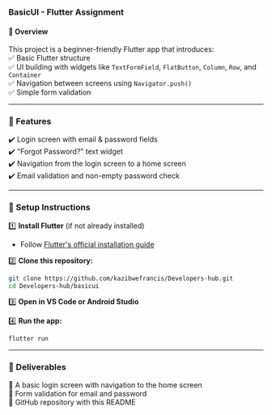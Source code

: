 
### **BasicUI - Flutter Assignment**  

#### **📌 Overview**  
This project is a beginner-friendly Flutter app that introduces:  
✅ Basic Flutter structure  
✅ UI building with widgets like `TextFormField`, `FlatButton`, `Column`, `Row`, and `Container`  
✅ Navigation between screens using `Navigator.push()`  
✅ Simple form validation  

---

### **📌 Features**  
✔️ Login screen with email & password fields  
✔️ "Forgot Password?" text widget  
✔️ Navigation from the login screen to a home screen  
✔️ Email validation and non-empty password check  

---

### **📌 Setup Instructions**  
1️⃣ **Install Flutter** (if not already installed)  
   - Follow [Flutter's official installation guide](https://flutter.dev/docs/get-started/install)  

2️⃣ **Clone this repository:**  
```sh
git clone https://github.com/kazibwefrancis/Developers-hub.git
cd Developers-hub/basicui
```

3️⃣ **Open in VS Code or Android Studio**  

4️⃣ **Run the app:**  
```sh
flutter run
```

---

### **📌 Deliverables**  
📂 A basic login screen with navigation to the home screen  
📂 Form validation for email and password  
📂 GitHub repository with this README  


